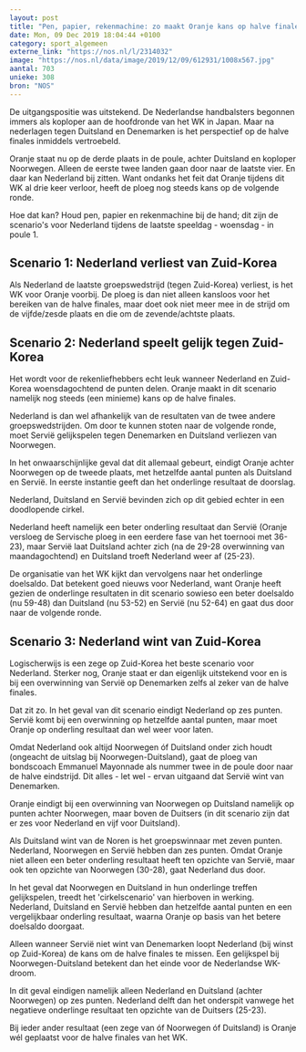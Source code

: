 ```yaml
---
layout: post
title: "Pen, papier, rekenmachine: zo maakt Oranje kans op halve finales WK handbal"
date: Mon, 09 Dec 2019 18:04:44 +0100
category: sport_algemeen
externe_link: "https://nos.nl/l/2314032"
image: "https://nos.nl/data/image/2019/12/09/612931/1008x567.jpg"
aantal: 703
unieke: 308
bron: "NOS"
---
```


<p>De uitgangspositie was uitstekend. De Nederlandse handbalsters begonnen immers als koploper aan de hoofdronde van het WK in Japan. Maar na nederlagen tegen Duitsland en Denemarken is het perspectief op de halve finales inmiddels vertroebeld.</p>
<p>Oranje staat nu op de derde plaats in de poule, achter Duitsland en koploper Noorwegen. Alleen de eerste twee landen gaan door naar de laatste vier. En daar kan Nederland bij zitten. Want ondanks het feit dat Oranje tijdens dit WK al drie keer verloor, heeft de ploeg nog steeds kans op de volgende ronde.</p>
<p>Hoe dat kan? Houd pen, papier en rekenmachine bij de hand; dit zijn de scenario's voor Nederland tijdens de laatste speeldag - woensdag - in poule 1.</p>
<h2>Scenario 1: Nederland verliest van Zuid-Korea</h2>
<p>Als Nederland de laatste groepswedstrijd (tegen Zuid-Korea) verliest, is het WK voor Oranje voorbij. De ploeg is dan niet alleen kansloos voor het bereiken van de halve finales, maar doet ook niet meer mee in de strijd om de vijfde/zesde plaats en die om de zevende/achtste plaats.</p>
<h2>Scenario 2: Nederland speelt gelijk tegen Zuid-Korea</h2>
<p>Het wordt voor de rekenliefhebbers echt leuk wanneer Nederland en Zuid-Korea woensdagochtend de punten delen. Oranje maakt in dit scenario namelijk nog steeds (een minieme) kans op de halve finales.</p>
<p>Nederland is dan wel afhankelijk van de resultaten van de twee andere groepswedstrijden. Om door te kunnen stoten naar de volgende ronde, moet Servië gelijkspelen tegen Denemarken en Duitsland verliezen van Noorwegen.</p>
<p>In het onwaarschijnlijke geval dat dit allemaal gebeurt, eindigt Oranje achter Noorwegen op de tweede plaats, met hetzelfde aantal punten als Duitsland en Servië. In eerste instantie geeft dan het onderlinge resultaat de doorslag.</p>
<p>Nederland, Duitsland en Servië bevinden zich op dit gebied echter in een doodlopende cirkel.</p>
<p>Nederland heeft namelijk een beter onderling resultaat dan Servië (Oranje versloeg de Servische ploeg in een eerdere fase van het toernooi met 36-23), maar Servië laat Duitsland achter zich (na de 29-28 overwinning van maandagochtend) en Duitsland troeft Nederland weer af (25-23).</p>
<p>De organisatie van het WK kijkt dan vervolgens naar het onderlinge doelsaldo. Dat betekent goed nieuws voor Nederland, want Oranje heeft gezien de onderlinge resultaten in dit scenario sowieso een beter doelsaldo (nu 59-48) dan Duitsland (nu 53-52) en Servië (nu 52-64) en gaat dus door naar de volgende ronde.</p>
<h2>Scenario 3: Nederland wint van Zuid-Korea</h2>
<p>Logischerwijs is een zege op Zuid-Korea het beste scenario voor Nederland. Sterker nog, Oranje staat er dan eigenlijk uitstekend voor en is bij een overwinning van Servië op Denemarken zelfs al zeker van de halve finales.</p>
<p>Dat zit zo. In het geval van dit scenario eindigt Nederland op zes punten. Servië komt bij een overwinning op hetzelfde aantal punten, maar moet Oranje op onderling resultaat dan wel weer voor laten.</p>
<p>Omdat Nederland ook altijd Noorwegen óf Duitsland onder zich houdt (ongeacht de uitslag bij Noorwegen-Duitsland), gaat de ploeg van bondscoach Emmanuel Mayonnade als nummer twee in de poule door naar de halve eindstrijd. Dit alles - let wel - ervan uitgaand dat Servië wint van Denemarken.</p>
<p>Oranje eindigt bij een overwinning van Noorwegen op Duitsland namelijk op punten achter Noorwegen, maar boven de Duitsers (in dit scenario zijn dat er zes voor Nederland en vijf voor Duitsland).</p>
<p>Als Duitsland wint van de Noren is het groepswinnaar met zeven punten. Nederland, Noorwegen en Servië hebben dan zes punten. Omdat Oranje niet alleen een beter onderling resultaat heeft ten opzichte van Servië, maar ook ten opzichte van Noorwegen (30-28), gaat Nederland dus door.</p>
<p>In het geval dat Noorwegen en Duitsland in hun onderlinge treffen gelijkspelen, treedt het 'cirkelscenario' van hierboven in werking. Nederland, Duitsland en Servië hebben dan hetzelfde aantal punten en een vergelijkbaar onderling resultaat, waarna Oranje op basis van het betere doelsaldo doorgaat.</p>
<p>Alleen wanneer Servië niet wint van Denemarken loopt Nederland (bij winst op Zuid-Korea) de kans om de halve finales te missen. Een gelijkspel bij Noorwegen-Duitsland betekent dan het einde voor de Nederlandse WK-droom.</p>
<p>In dit geval eindigen namelijk alleen Nederland en Duitsland (achter Noorwegen) op zes punten. Nederland delft dan het onderspit vanwege het negatieve onderlinge resultaat ten opzichte van de Duitsers (25-23).</p>
<p>Bij ieder ander resultaat (een zege van óf Noorwegen óf Duitsland) is Oranje wél geplaatst voor de halve finales van het WK.</p>
